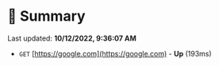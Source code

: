 # 📖 Summary
Last updated: **10/12/2022, 9:36:07 AM**

- `GET` [https://google.com](https://google.com) - **Up** (193ms)
